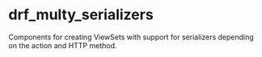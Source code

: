 # drf_multy_serializers

Components for creating ViewSets with support for serializers depending on the action and HTTP method.
